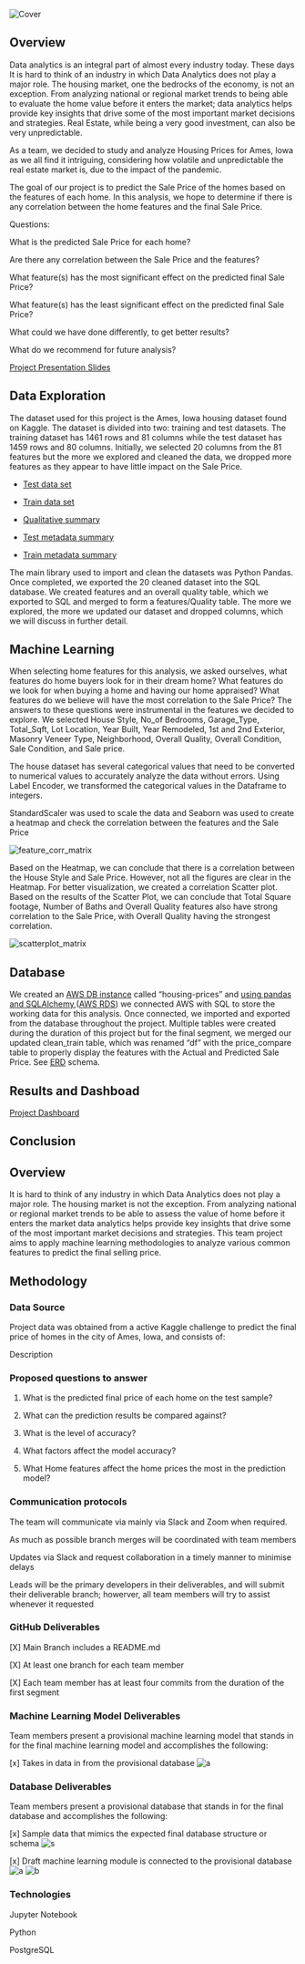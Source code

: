 
![Cover](https://user-images.githubusercontent.com/85421407/142972893-15a9e96c-7e7c-46eb-bff5-8f324ee45638.png)

## Overview

Data analytics is an integral part of almost every industry today. These days It is hard to think of an industry in which Data Analytics does not play a major role.  The housing market, one the bedrocks of the economy, is not an exception. From analyzing national or regional market trends to being able to evaluate the home value before it enters the market; data analytics helps provide key insights that drive some of the most important market decisions and strategies. Real Estate, while being a very good investment, can also be very unpredictable.

As a team, we decided to study and analyze Housing Prices for Ames, Iowa as we all find it intriguing, considering how volatile and unpredictable the real estate market is, due to the impact of the pandemic. 

The goal of our project is to predict the Sale Price of the homes based on the features of each home. In this analysis, we hope to determine if there is any correlation between the home features and the final Sale Price.

Questions:

What is the predicted Sale Price for each home?

Are there any correlation between the Sale Price and the features?

What feature(s) has the most significant effect on the predicted final Sale Price?

What feature(s) has the least significant effect on the predicted final Sale Price?

What could we have done differently, to get better results?

What do we recommend for future analysis?

[Project Presentation Slides](https://docs.google.com/presentation/d/1CP-Y-DHtzvPq8qeBXkekO-sVphJCxbwzYxdpZ75kIPY/edit#slide=id.p1)

## Data Exploration

The dataset used for this project is the Ames, Iowa housing dataset found on Kaggle. The dataset is divided into two: training and test datasets. The training dataset has 1461 rows and 81 columns while the test dataset has 1459 rows and 80 columns. Initially, we selected 20 columns from the 81 features but the more we explored and cleaned the data, we dropped more features as they appear to have little impact on the Sale Price. 

   - [Test data set](https://github.com/serpaulus/Final_Project/blob/main/Data_Sets/test.csv)

   - [Train data set](https://github.com/serpaulus/Final_Project/blob/main/Data_Sets/train.csv)
   
   - [Qualitative summary](https://github.com/serpaulus/Final_Project/blob/main/Data_Sets/kaggle_data_description.txt)

   - [Test metadata summary](https://github.com/serpaulus/Final_Project/blob/main/Data_Sets/tst_desc.csv)

   - [Train metadata summary](https://github.com/serpaulus/Final_Project/blob/main/Data_Sets/train_desc.csv)
   

The main library used to import and clean the datasets was Python Pandas. Once completed, we exported the 20 cleaned dataset into the SQL database. We created features and an overall quality table, which we exported to SQL and merged to form a features/Quality table. The more we explored, the more we updated our dataset and dropped columns, which we will discuss in further detail.

## Machine Learning

When selecting home features for this analysis, we asked ourselves, what features do home buyers look for in their dream home? What features do we look for when buying a home and having our home appraised? What features do we believe will have the most correlation to the Sale Price? The answers to these questions were instrumental in the features we decided to explore. We selected House Style, No_of Bedrooms, Garage_Type, Total_Sqft, Lot Location, Year Built, Year Remodeled, 1st and 2nd Exterior, Masonry Veneer Type, Neighborhood, Overall Quality, Overall Condition, Sale Condition, and Sale price. 

The house dataset has several categorical values that need to be converted to numerical values to accurately analyze the data without errors. Using Label Encoder, we transformed the categorical values in the Dataframe to integers.

StandardScaler was used to scale the data and Seaborn was used to create a heatmap and check the correlation between the features and the Sale Price

![feature_corr_matrix](https://user-images.githubusercontent.com/85421407/142972745-45b22e35-672b-48a2-8ea8-5363f85b1238.png)

Based on the Heatmap, we can conclude that there is a correlation between the House Style and Sale Price. However, not all the figures are clear in the Heatmap. For better visualization, we created a correlation Scatter plot. Based on the results of the Scatter Plot, we can conclude that Total Square footage, Number of Baths and Overall Quality features also have strong correlation to the Sale Price, with Overall Quality having the strongest correlation.

![scatterplot_matrix](https://user-images.githubusercontent.com/85421407/142975667-e94d2f65-dcd0-4278-8a1c-feaae83d1ed6.png)

## Database

We created an [AWS DB instance](https://user-images.githubusercontent.com/85421407/142973441-79e27fed-3e89-4d6e-a320-d15a67af2310.GIF) called “housing-prices” and [using pandas and SQLAlchemy](https://github.com/serpaulus/Predicting_the_Final_Home_Price/blob/main/Resources/SQLDBpandas.GIF),([AWS RDS](https://github.com/serpaulus/Predicting_the_Final_Home_Price/blob/main/Resources/AWS%20RDS%20DB.png)) we connected AWS with SQL to store the working data for this analysis. Once connected, we imported and exported from the database throughout the project. Multiple tables were created during the duration of this project but for the final segment, we merged our updated clean_train table, which was renamed “df” with the price_compare table to properly display the features with the Actual and Predicted Sale Price. See [ERD](https://github.com/serpaulus/Predicting_the_Final_Home_Price/blob/main/Resources/ERD%20.png)
 schema.  


## Results and Dashboad

[Project Dashboard](https://public.tableau.com/views/PredicttheFinalHomePrice/Dashboard?:language=en-US&publish=yes&:display_count=n&:origin=viz_share_link)

## Conclusion






## Overview

It is hard to think of any industry in which Data Analytics does not play a major role.  The housing market is not the exception. From analyzing national or regional market trends to be able to assess the value of home before it enters the market data analytics helps provide key insights that drive some of the most important market decisions and strategies. This team project aims to apply machine learning methodologies to analyze various common features to predict the final selling price.     



## Methodology

### Data Source

Project data was obtained from a active Kaggle challenge to predict the final price of homes in the city of Ames, Iowa, and consists of:


Description


      


   

 
 ### Proposed questions to answer 
    
   1)	What is the predicted final price of each home on the test sample?

   2)	What can the prediction results be compared against?

   3)	What is the level of accuracy?

   4)	What factors affect the model accuracy?

   5)	What Home features affect the home prices the most in the prediction model?


  ### Communication protocols
  
 The team will communicate via mainly via Slack and Zoom when required. 

 As much as possible branch merges will be coordinated with team members

 Updates via Slack and request collaboration in a timely manner to minimise delays 

 Leads will be the primary developers in their deliverables, and will submit their deliverable branch; howerver, all team members will try to 
 assist whenever it requested
        
    
 ### GitHub Deliverables 
     
 [X] Main Branch includes a README.md

 [X] At least one branch for each team member

 [X] Each team member has at least four commits from the duration of the first segment


 ### Machine Learning Model Deliverables
 

Team members present a provisional machine learning model that stands in for the final machine learning model and accomplishes the following:
 
[x] Takes in data in from the provisional database
![a](https://github.com/serpaulus/Final_Project/blob/main/Resources/ML_deliv1.PNG)
  
 
### Database Deliverables


Team members present a provisional database that stands in for the final database and accomplishes the following: 
 
[x] Sample data that mimics the expected final database structure or schema
![s](https://github.com/serpaulus/Final_Project/blob/main/Resources/tables_in_pgsql.PNG)

[x] Draft machine learning module is connected to the provisional database
![a](https://github.com/serpaulus/Final_Project/blob/main/Resources/ML_deliv2a.PNG) 
![b](https://github.com/serpaulus/Final_Project/blob/main/Resources/train_lrm_results_in_db.PNG)     

### Technologies

Jupyter Notebook

Python

PostgreSQL




    
    
 



    
    

  
    
    

    
    

    

